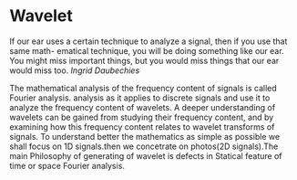 # Wavelet

If our ear uses a certain technique to analyze a signal, then if you use that same math-
ematical technique, you will be doing something like our ear. You might miss important
things, but you would miss things that our ear would miss too.
                                                                          _Ingrid Daubechies_

The mathematical analysis of the frequency content of signals is called Fourier analysis.
analysis as it applies to discrete signals and use it to analyze the frequency content of wavelets.
A deeper understanding of wavelets can be gained from studying their frequency content, and
by examining how this frequency content relates to wavelet transforms of signals.
To understand better the mathematics as simple as possible we shall focus on 1D signals.then
we concetrate on photos(2D signals).The main Philosophy of generating of wavelet is defects
in Statical feature of time or space Fourier analysis.
